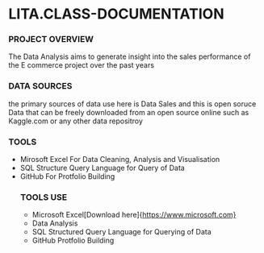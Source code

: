 # LITA.CLASS-DOCUMENTATION
### PROJECT OVERVIEW
The Data Analysis aims to generate insight into the sales performance of the E commerce project over the past  years 
### DATA SOURCES
the primary sources of data use here is Data Sales and this is open soruce Data that can be freely downloaded from an open source online such as Kaggle.com or any other data repositroy
### TOOLS
- Mirosoft Excel For Data Cleaning, Analysis and Visualisation
- SQL Structure Query Language for Query of Data
- GitHub For Protfolio Building
  ### TOOLS USE
  - Microsoft Excel[Download here]{https://www.microsoft.com}
  - Data Analysis
  - SQL Structured Query Language for Querying of Data
  - GitHub Protfolio Building
    
  



